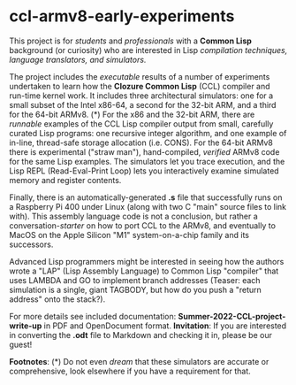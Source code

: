 # ccl-armv8-early-experiments
This project is for *students* and *professionals* with a **Common Lisp** background (or curiosity) who are interested in Lisp *compilation techniques, language translators, and simulators.*

The project includes the *executable* results of a number of experiments undertaken to learn how the **Clozure Common Lisp** (CCL) compiler and run-time kernel work.
It includes three architectural simulators: one for a small subset of the Intel x86-64, a second for the 32-bit ARM, and a third for the 64-bit ARMv8. (\*)
For the x86 and the 32-bit ARM, there are *runnable* examples of the CCL Lisp compiler output from small, carefully curated Lisp programs: one recursive integer algorithm, and one example of in-line, thread-safe storage allocation (i.e. CONS).
For the 64-bit ARMv8 there is experimental ("straw man"), hand-compiled, *verified* ARMv8 code for the same Lisp examples. The simulators let you trace execution, and the Lisp REPL (Read-Eval-Print Loop) lets you interactively examine simulated memory and register contents.

Finally, there is an automatically-generated **.s** file that successfully runs on a Raspberry Pi 400 under Linux (along with two C "main" source files to link with).
This assembly language code is not a conclusion, but rather a conversation-*starter* on how to port CCL to the ARMv8, and eventually to MacOS on the Apple Silicon "M1" system-on-a-chip family and its successors.

Advanced Lisp programmers might be interested in seeing how the authors wrote a "LAP" (Lisp Assembly Language) to Common Lisp "compiler" that uses LAMBDA and GO to implement branch addresses (Teaser: each simulation is a single, giant TAGBODY, but how do you push a "return address" onto the stack?).

For more details see included documentation: **Summer-2022-CCL-project-write-up** in PDF and OpenDocument format.  **Invitation**: If you are interested in converting the **.odt** file to Markdown and checking it in, please be our guest!

**Footnotes**: (\*) Do not even *dream* that these simulators are accurate or comprehensive, look elsewhere if you have a requirement for that.
